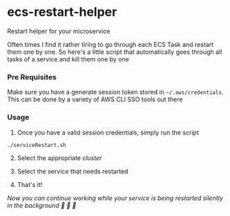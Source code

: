 # ecs-restart-helper
Restart helper for your microservice

Often times I find it rather tiring to go through each ECS Task and restart them one by one. So here's a little script that automatically goes through all tasks of a service and kill them one by one

### Pre Requisites 

Make sure you have a generate session token stored in `~/.aws/credentials`. This can be done by a variety of AWS CLI SSO tools out there


### Usage 

1. Once you have a valid session credentials, simply run the script 

```bash
./serviceRestart.sh
```

2. Select the appropriate *cluster* 

3. Select the service that needs restarted 

4. That's it! 

*Now you can continue working while your service is being restarted silently in the background 💩 💩 💩* 

